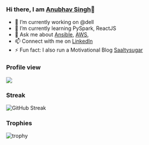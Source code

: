 ### Hi there, I am [Anubhav Singh][Twitter]👋

- 🔭 I’m currently working on @dell
- 🌱 I’m currently learning PySpark, ReactJS 
- 💬 Ask me about [Ansible][devops-blog], [AWS][aws-blog], 
- 📫 Connect with me on [LinkedIn][LinkedIN]
- ⚡ Fun fact: I also run a Motivational Blog [Saaltysugar][Saaltysugar]

### Profile view
![](https://komarev.com/ghpvc/?username=anubhavsinghgtm)


### Streak
![GitHub Streak](https://github-readme-streak-stats.herokuapp.com/?user=anubhavsinghgtm)


### Trophies
![trophy](https://github-profile-trophy.vercel.app/?username=anubhavsinghgtm)

[LinkedIn]: https://linkedin.com/in/anubhavsinghgtm
[devops-blog]: https://brighterbees.com/blog/category/ansible/
[aws-blog]: https://brighterbees.com/blog/category/cloud-computing/aws/
[Saaltysugar]: https://www.saaltysugar.com
[Twitter]: https://twitter.com/anubhavsinghgtm
